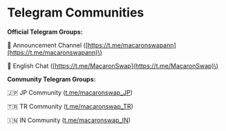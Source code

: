 # Telegram Communities

**Official Telegram Groups:**

📣 Announcement Channel \([https://t.me/macaronswapann](https://t.me/macaronswapann)\)

🏴 English Chat \([https://t.me/MacaronSwap](https://t.me/MacaronSwap)\)

**Community Telegram Groups:**

🇯🇵 JP Community \([t.me/macaronswap_JP](t.me/macaronswap_JP)\)

🇹🇷 TR Community \([t.me/macaronswap_TR](t.me/macaronswap_TR)\)

🇮🇳 IN Community \([t.me/macaronswap_IN](t.me/macaronswap_IN)\)
